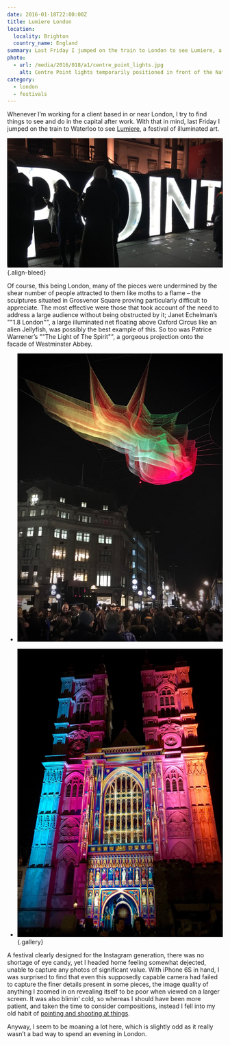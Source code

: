 ```yaml
---
date: 2016-01-18T22:00:00Z
title: Lumiere London
location:
  locality: Brighton
  country_name: England
summary: Last Friday I jumped on the train to London to see Lumiere, a four-day festival of illuminated art.
photo:
  - url: /media/2016/018/a1/centre_point_lights.jpg
    alt: Centre Point lights temporarily positioned in front of the National Gallery in Trafalgar Square.
category:
  - london
  - festivals
---
```


Whenever I’m working for a client based in or near London, I try to find things to see and do in the capital after work. With that in mind, last Friday I jumped on the train to Waterloo to see [Lumiere][1], a festival of illuminated art.

![People standing in front of large illuminated letters.](/media/2016/018/a1/centre_point_lights.jpg "Centre Point Lights, temporarily positioned in front of the National Gallery in Trafalgar Square.")
{.align-bleed}

Of course, this being London, many of the pieces were undermined by the shear number of people attracted to them like moths to a flame – the sculptures situated in Grosvenor Square proving particularly difficult to appreciate. The most effective were those that took account of the need to address a large audience without being obstructed by it; Janet Echelman’s ""1.8 London"", a large illuminated net floating above Oxford Circus like an alien Jellyfish, was possibly the best example of this. So too was Patrice Warrener’s ""The Light of The Spirit"", a gorgeous projection onto the facade of Westminster Abbey.

- ![‘1.8 London’ by Janet Echelman floating above Oxford Circus.](/media/2016/018/a1/1_8_london.jpg "1.8 London, by Janet Echelmans.")

- ![‘The Light of The Spirit’ projected on the facade above the Great West Doors of Westminster Abbey.](/media/2016/018/a1/light_of_the_spirit.jpg "The Light of The Spirit, by Patrice Warrener.")
  {.gallery}

A festival clearly designed for the Instagram generation, there was no shortage of eye candy, yet I headed home feeling somewhat dejected, unable to capture any photos of significant value. With iPhone 6S in hand, I was surprised to find that even this supposedly capable camera had failed to capture the finer details present in some pieces, the image quality of anything I zoomed in on revealing itself to be poor when viewed on a larger screen. It was also blimin’ cold, so whereas I should have been more patient, and taken the time to consider compositions, instead I fell into my old habit of [pointing and shooting at things][2].

Anyway, I seem to be moaning a lot here, which is slightly odd as it really wasn’t a bad way to spend an evening in London.

[1]: http://www.visitlondon.com/lumiere/
[2]: https://www.flickr.com/photos/paulrobertlloyd/albums/72157662990676819
